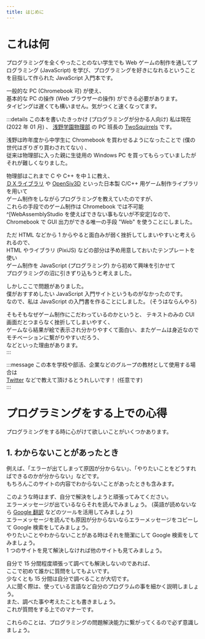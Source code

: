 ```yaml
---
title: はじめに
---
```


# これは何

プログラミングを全くやったことのない学生でも Web ゲームの制作を通してプログラミング (JavaScript) を学び、プログラミングを好きになれるということを目指して作られた JavaScript 入門本です。  
  
一般的な PC (Chromebook 可) が使え、  
基本的な PC の操作 (Web ブラウザーの操作) ができる必要があります。  
タイピングは遅くても構いません。気がつくと速くなってます。  

:::details この本を書いたきっかけ (プログラミングが分かる人向け)
私は現在 (2022 年 01 月) 、 [浅野学園物理部](https://asanobuturi.github.io/) の PC 班長の [TwoSquirrels](https://github.com/TwoSquirrels) です。  
  
浅野は昨年度から中学生に Chromebook を買わせるようになったことで (僕の世代はぎりぎり買わされてない) 、  
従来は物理部に入った親に生徒用の Windows PC を買ってもらっていましたがそれが難しくなりました。  
  
物理部はこれまで C や C++ を中１に教え、  
[ＤＸライブラリ](//dxlib.xsrv.jp/) や [OpenSiv3D](//siv3d.github.io/ja-jp/) といった日本製 C/C++ 用ゲーム制作ライブラリを用いて  
ゲーム制作をしながらプログラミングを教えていたのですが、  
これらの手段でのゲーム制作は Chromebook では不可能^[WebAssemblyStudio を使えばできない事もないが不安定]なので、  
Chromebook で GUI 出力ができる唯一の手段 "Web" を使うことにしました。  
  
ただ HTML などから 1 からやると面白みが弱く挫折してしまいやすいと考えられるので、  
HTML やライブラリ (PixiJS) などの部分は予め用意しておいたテンプレートを使い  
ゲーム制作を JavaScript (プログラミング) から初めて興味を引かせて  
プログラミングの沼に引きずり込もうと考えました。  
  
しかしここで問題がありました。  
僕がおすすめしたい JavaScript 入門サイトというものがなかったのです。  
なので、私は JavaScript の入門書を作ることにしました。 (そうはならんやろ)  
  
そもそもなぜゲーム制作にこだわっているのかというと、 
テキストのみの CUI 画面だとつまらなく挫折してしまいやすく、  
ゲームなら結果が絵で表示され分かりやすくて面白い、またゲームは身近なのでモチベーションに繋がりやすいだろう、  
などといった理由があります。  
:::

:::message
この本を学校や部活、企業などのグループの教材として使用する場合は  
[Twitter](//twitter.com/TwoSquirrels) などで教えて頂けるとうれしいです！ (任意です)  
:::

# プログラミングをする上での心得

プログラミングをする時に心がけて欲しいことがいくつかあります。  

## 1. わからないことがあったとき

例えば、「エラーが出てしまって原因が分からない」、「やりたいことをどうすればできるのかが分からない」などです。  
もちろんこのサイトの内容でわからないことがあったときも含みます。  
  
このような時はまず、自分で解決をしようと頑張ってみてください。  
エラーメッセージが出ているならそれを読んでみましょう。 (英語が読めないなら [Google 翻訳](//translate.google.com/) などのツールを活用してみましょう)  
エラーメッセージを読んでも原因が分からないならエラーメッセージをコピーして Google 検索をしてみましょう。  
やりたいことやわからないことがある時はそれを簡潔にして Google 検索をしてみましょう。  
1 つのサイトを見て解決しなければ他のサイトも見てみましょう。  
  
自分で 15 分間程度頑張って調べても解決しないのであれば、  
ここで初めて誰かに質問をしてもよいです。  
少なくとも 15 分間は自分で調べることが大切です。  
人に聞く際は、使っている言語など自分のプログラムの事を細かく説明しましょう。  
また、調べた事や考えたことも書きましょう。  
これが質問をする上でのマナーです。  
  
これらのことは、プログラミングの問題解決能力に繋がってくるので必ず意識しましょう。  
